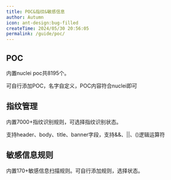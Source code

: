 ```yaml
---
title: POC&指纹&敏感信息
author: Autumn
icon: ant-design:bug-filled
createTime: 2024/05/30 20:56:05
permalink: /guide/poc/
---
```


## POC
内置nuclei poc共8195个。

可自行添加POC，名字自定义，POC内容符合nuclei即可


## 指纹管理

内置7000+指纹识别规则，可选择指纹识别状态。

支持header、body、title、banner字段，支持&&、||、()逻辑运算符


## 敏感信息规则

内置170+敏感信息扫描规则。可自行添加规则，选择状态。
